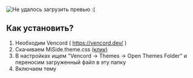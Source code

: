 ![Не удалось загрузить превью :(](https://i.imgur.com/AkoDvuT.png)

## Как установить?
1. Необходим Vencord ( https://vencord.dev/ )
2. Скачиваем MiSide.theme.css [(клик)](https://github.com/streetraceing/miside-theme/blob/main/MiSide.theme.css)
3. В настройках ищем "Vencord -> Themes -> Open Themes Folder" и переносим загруженный файл в эту папку
4. Включаем тему
